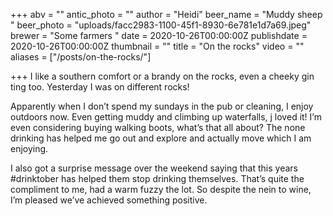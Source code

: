 +++
abv = ""
antic_photo = ""
author = "Heidi"
beer_name = "Muddy sheep "
beer_photo = "uploads/facc2983-1100-45f1-8930-6e781e1d7a69.jpeg"
brewer = "Some farmers "
date = 2020-10-26T00:00:00Z
publishdate = 2020-10-26T00:00:00Z
thumbnail = ""
title = "On the rocks"
video = ""
aliases = ["/posts/on-the-rocks/"]

+++
I like a southern comfort or a brandy on the rocks, even a cheeky gin ting too. Yesterday I was on different rocks! 

Apparently when I don’t spend my sundays in the pub or cleaning, I enjoy outdoors now. Even getting muddy and climbing up waterfalls, j loved it! I’m even considering buying walking boots, what’s that all about? The none drinking has helped me go out and explore and actually move which I am enjoying.

I also got a surprise message over the weekend saying that this years #drinktober has helped them stop drinking themselves. That’s quite the compliment to me, had a warm fuzzy the lot. So despite the nein to wine, I’m pleased we’ve achieved something positive. 